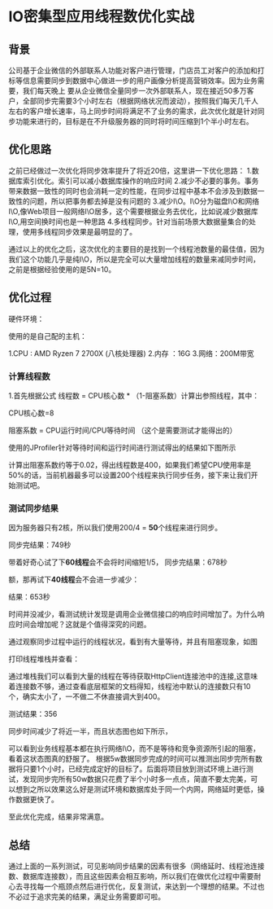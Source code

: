 # IO密集型应用线程数优化实战

## 背景

公司基于企业微信的外部联系人功能对客户进行管理，门店员工对客户的添加和打标等信息需要同步到数据中心做进一步的用户画像分析提高营销效率。因为业务需要，我们每天晚上
要从企业微信全量同步一次外部联系人，现在接近50多万客户，全部同步完需要3个小时左右（根据网络状况而波动），按照我们每天几千人左右的客户增长速率，马上同步时间将满足不了业务的需求，此次优化就是针对同步功能来进行的，目标是在不升级服务器的同时将时间压缩到1个半小时左右。

## 优化思路

之前已经做过一次优化将同步效率提升了将近20倍，这里讲一下优化思路：
1.数据库索引优化。索引可以减小数据库操作的响应时间
2.减少不必要的事务。事务带来数据一致性的同时也会消耗一定的性能，在同步过程中基本不会涉及到数据一致性的问题，所以把事务都去掉是没有问题的
3.减少I\O。I\O分为磁盘I\O和网络I\O,像Web项目一般网络I\O居多，这个需要根据业务去优化，比如说减少数据库I\O,用空间换时间也是一种思路
4.多线程同步。针对当前场景大数据量集合的处理，使用多线程同步效果是最明显的了。

通过以上的优化之后，这次优化的主要目的是找到一个线程池数量的最佳值，因为我们这个功能几乎是纯I\O，所以是完全可以大量增加线程的数量来减同步时间，之前是根据经验使用的是5N=10。

## 优化过程

硬件环境：

使用的是自己配的主机：

1.CPU : AMD Ryzen 7 2700X (八核处理器)
2.内存 ：16G
3.网络：200M带宽

### 计算线程数

1.首先根据公式 线程数 = CPU核心数 * （1-阻塞系数）计算出参照线程，其中：

CPU核心数=8

阻塞系数 = CPU运行时间/CPU等待时间 （这个是需要测试才能得出的）

使用的JProfiler针对等待时间和运行时间进行测试得出的结果如下图所示

计算出阻塞系数约等于0.02，得出线程数是400，如果我们希望CPU使用率是50%的话，当前机器最多可以设置200个线程来执行同步任务，接下来让我们开始测试吧。

### 测试同步结果

因为服务器只有2核，所以我们使用200/4 = **50**个线程来进行同步。

同步完结果：749秒

带着好奇心试了下**60线程**会不会将时间缩短1/5，
同步完结果：678秒

额，那再试下**40线程**会不会进一步减少：

结果：653秒

时间并没减少，看测试统计发现是调用企业微信接口的响应时间增加了。为什么响应时间会增加呢？这就是个值得深究的问题。

通过观察同步过程中运行的线程状况，看到有大量等待，并且有阻塞现象，如图

打印线程堆栈并查看：

通过堆栈我们可以看到大量的线程在等待获取HttpClient连接池中的连接,这意味着连接数不够，通过查看底层框架的文档得知，线程池中默认的连接数只有10个，确实太小了，一不做二不休直接调大到400。

测试结果：356

同步时间减少了将近一半，而且状态图也如下所示，

可以看到业务线程基本都在执行网络I\O，而不是等待和竞争资源所引起的阻塞，看着这状态图真的舒服了。
[](zc.png)
根据5w数据同步完成的时间可以推测出同步完所有数据将只要1个小时，已经完成定好的目标了。后面将项目放到测试环境上进行测试，发现同步完所有50w数据只花费了半个小时多一点点，简直不要太完美，可以想到之所以效果这么好是测试环境和数据库处于同一个内网，网络延时更低，操作数据更快了。

至此优化完成，结果非常满意。

## 总结

通过上面的一系列测试，可见影响同步结果的因素有很多（网络延时、线程池连接数、数据库连接数），而且这些因素会相互影响，所以我们在做优化过程中需要耐心去寻找每一个瓶颈点然后进行优化，反复测试，来达到一个理想的结果。不过也不必过于追求完美的结果，满足业务需要即可啦。
